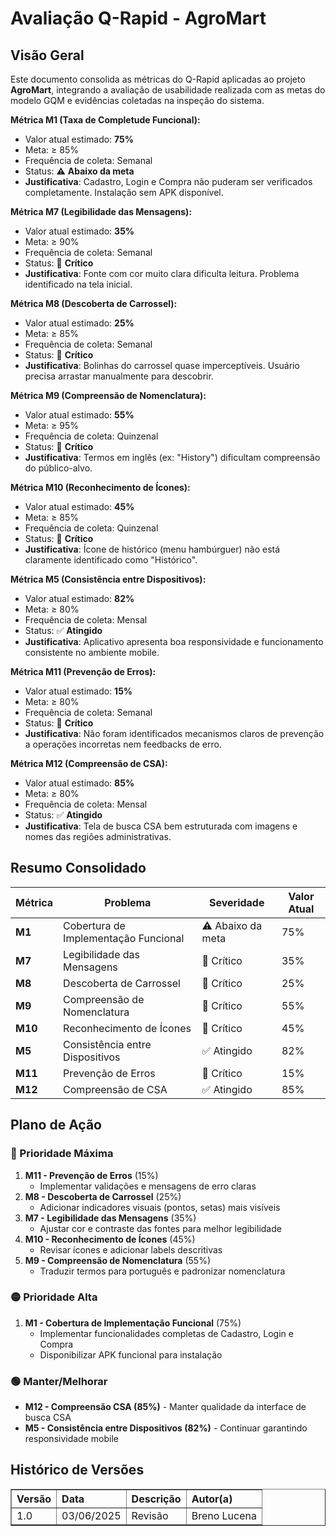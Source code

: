 # Avaliação Q-Rapid - AgroMart

## Visão Geral

Este documento consolida as métricas do Q-Rapid aplicadas ao projeto **AgroMart**, integrando a avaliação de usabilidade realizada com as metas do modelo GQM e evidências coletadas na inspeção do sistema.  



**Métrica M1 (Taxa de Completude Funcional):**  
- Valor atual estimado: **75%**  
- Meta: ≥ 85%  
- Frequência de coleta: Semanal  
- Status: ⚠️ **Abaixo da meta**  
- **Justificativa**: Cadastro, Login e Compra não puderam ser verificados completamente. Instalação sem APK disponível.  




**Métrica M7 (Legibilidade das Mensagens):**  
- Valor atual estimado: **35%**  
- Meta: ≥ 90%  
- Frequência de coleta: Semanal  
- Status: 🔴 **Crítico**  
- **Justificativa**: Fonte com cor muito clara dificulta leitura. Problema identificado na tela inicial.  



**Métrica M8 (Descoberta de Carrossel):**  
- Valor atual estimado: **25%**  
- Meta: ≥ 85%  
- Frequência de coleta: Semanal  
- Status: 🔴 **Crítico**  
- **Justificativa**: Bolinhas do carrossel quase imperceptíveis. Usuário precisa arrastar manualmente para descobrir.  



**Métrica M9 (Compreensão de Nomenclatura):**  
- Valor atual estimado: **55%**  
- Meta: ≥ 95%  
- Frequência de coleta: Quinzenal  
- Status: 🔴 **Crítico**  
- **Justificativa**: Termos em inglês (ex: "History") dificultam compreensão do público-alvo.



**Métrica M10 (Reconhecimento de Ícones):**  
- Valor atual estimado: **45%**  
- Meta: ≥ 85%  
- Frequência de coleta: Quinzenal  
- Status: 🔴 **Crítico**  
- **Justificativa**: Ícone de histórico (menu hambúrguer) não está claramente identificado como "Histórico".




**Métrica M5 (Consistência entre Dispositivos):**  
- Valor atual estimado: **82%**  
- Meta: ≥ 80%  
- Frequência de coleta: Mensal  
- Status: ✅ **Atingido**  
- **Justificativa**: Aplicativo apresenta boa responsividade e funcionamento consistente no ambiente mobile.




**Métrica M11 (Prevenção de Erros):**  
- Valor atual estimado: **15%**  
- Meta: ≥ 80%  
- Frequência de coleta: Semanal  
- Status: 🔴 **Crítico**  
- **Justificativa**: Não foram identificados mecanismos claros de prevenção a operações incorretas nem feedbacks de erro.


**Métrica M12 (Compreensão de CSA):**  
- Valor atual estimado: **85%**  
- Meta: ≥ 80%  
- Frequência de coleta: Mensal  
- Status: ✅ **Atingido**  
- **Justificativa**: Tela de busca CSA bem estruturada com imagens e nomes das regiões administrativas.




##  Resumo Consolidado

| Métrica | Problema | Severidade | Valor Atual |
|---------|-------------------------------------------|------------|--------------|
| **M1**  | Cobertura de Implementação Funcional| ⚠️ Abaixo da meta| 75% |
| **M7**  | Legibilidade das Mensagens| 🔴 Crítico| 35% |
| **M8**  | Descoberta de Carrossel | 🔴 Crítico | 25%  |
| **M9**  | Compreensão de Nomenclatura| 🔴 Crítico | 55% |
| **M10**  | Reconhecimento de Ícones| 🔴 Crítico | 45% |
| **M5**  | Consistência entre Dispositivos | ✅ Atingido | 82% |
| **M11**  | Prevenção de Erros | 🔴 Crítico | 15% |
| **M12**  | Compreensão de CSA | ✅ Atingido | 85% |






##  Plano de Ação

### 🔴 Prioridade Máxima
1. **M11 - Prevenção de Erros** (15%)  
   - Implementar validações e mensagens de erro claras
2. **M8 - Descoberta de Carrossel** (25%)  
   - Adicionar indicadores visuais (pontos, setas) mais visíveis
3. **M7 - Legibilidade das Mensagens** (35%)  
   - Ajustar cor e contraste das fontes para melhor legibilidade
4. **M10 - Reconhecimento de Ícones** (45%)  
   - Revisar ícones e adicionar labels descritivas
5. **M9 - Compreensão de Nomenclatura** (55%)
   - Traduzir termos para português e padronizar nomenclatura




### 🟡 Prioridade Alta
1. **M1 - Cobertura de Implementação Funcional** (75%)  
   - Implementar funcionalidades completas de Cadastro, Login e Compra
   - Disponibilizar APK funcional para instalação




### 🟢 Manter/Melhorar
- **M12 - Compreensão CSA (85%)** - Manter qualidade da interface de busca CSA
- **M5 - Consistência entre Dispositivos (82%)** - Continuar garantindo responsividade mobile




## Histórico de Versões
<table border="1" style="width:100%; border-collapse: collapse; text-align: left;">
  <thead>
    <tr>
      <th>Versão</th>
      <th>Data</th>
      <th>Descrição</th>
      <th>Autor(a)</th>
    </tr>
  </thead>
  <tbody>
    <tr>
      <td>1.0</td>
      <td>03/06/2025</td>
      <td>Revisão</td>
      <td>Breno Lucena</td>
    </tr>
  </tbody>
</table>

